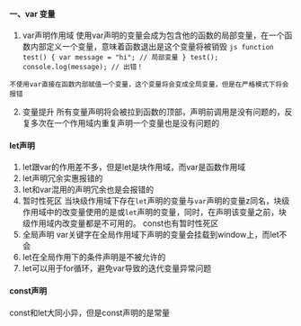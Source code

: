 #### 一、var 变量
  1. var声明作用域
    使用var声明的变量会成为包含他的函数的局部变量，在一个函数内部定义一个变量，意味着函数退出是这个变量将被销毁
    ```js
      function test() {
        var message = "hi"; // 局部变量
      }
      test();
      console.log(message); // 出错！
    ```

    不使用var直接在函数内部赋值一个变量，这个变量将会变成全局变量，但是在严格模式下将会报错

  2. 变量提升
    所有变量声明将会被拉到函数的顶部，声明前调用是没有问题的，反复多次在一个作用域内重复声明一个变量也是没有问题的
  

#### let声明
1. let跟var的作用差不多，但是let是块作用域，而var是函数作用域
2. let声明冗余实惠报错的
3. let和var混用的声明冗余也是会报错的
4. 暂时性死区
  当块级作用域下存在`let`声明的变量与`var`声明的变量z同名，块级作用域中的改变量使用的是或`let`声明的变量，同时，在声明该变量之前，块级作用域内改变量都是不可用的。
  const也有暂时性死区
5. 全局声明
   var关键字在全局作用域下声明的变量会挂载到window上，而let不会
6. let在全局作用下的条件声明是不被允许的
7. let可以用于for循环，避免var导致的迭代变量异常问题

#### const声明
const和let大同小异，但是const声明的是常量
   
   

   